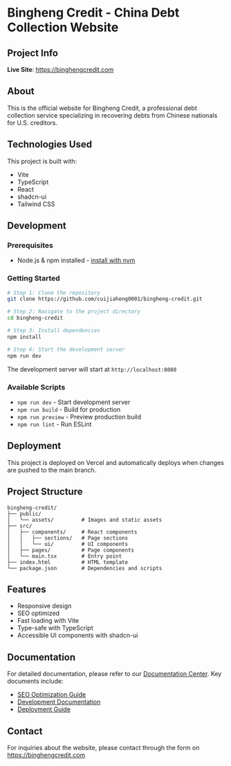 # Bingheng Credit - China Debt Collection Website

## Project Info

**Live Site**: https://binghengcredit.com

## About

This is the official website for Bingheng Credit, a professional debt collection service specializing in recovering debts from Chinese nationals for U.S. creditors.

## Technologies Used

This project is built with:

- Vite
- TypeScript
- React
- shadcn-ui
- Tailwind CSS

## Development

### Prerequisites

- Node.js & npm installed - [install with nvm](https://github.com/nvm-sh/nvm#installing-and-updating)

### Getting Started

```sh
# Step 1: Clone the repository
git clone https://github.com/cuijiaheng0001/bingheng-credit.git

# Step 2: Navigate to the project directory
cd bingheng-credit

# Step 3: Install dependencies
npm install

# Step 4: Start the development server
npm run dev
```

The development server will start at `http://localhost:8080`

### Available Scripts

- `npm run dev` - Start development server
- `npm run build` - Build for production
- `npm run preview` - Preview production build
- `npm run lint` - Run ESLint

## Deployment

This project is deployed on Vercel and automatically deploys when changes are pushed to the main branch.

## Project Structure

```
bingheng-credit/
├── public/
│   └── assets/         # Images and static assets
├── src/
│   ├── components/     # React components
│   │   ├── sections/   # Page sections
│   │   └── ui/         # UI components
│   ├── pages/          # Page components
│   └── main.tsx        # Entry point
├── index.html          # HTML template
└── package.json        # Dependencies and scripts
```

## Features

- Responsive design
- SEO optimized
- Fast loading with Vite
- Type-safe with TypeScript
- Accessible UI components with shadcn-ui

## Documentation

For detailed documentation, please refer to our [Documentation Center](./docs/index.md). Key documents include:

- [SEO Optimization Guide](./docs/seo/SEO_优化说明.md)
- [Development Documentation](./docs/index.md#-开发文档)
- [Deployment Guide](./docs/index.md#-部署文档)

## Contact

For inquiries about the website, please contact through the form on https://binghengcredit.com